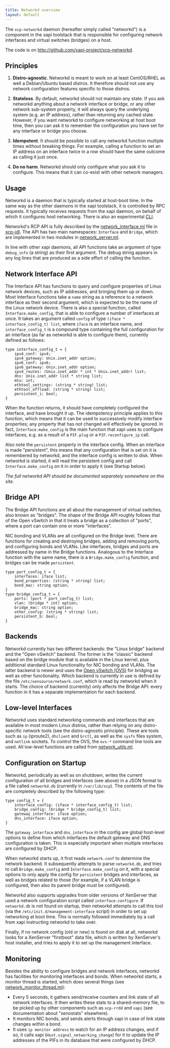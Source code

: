 ```yaml
---
title: Networkd overview
layout: default
---
```


The `xcp-networkd` daemon (hereafter simply called "networkd") is a component in the xapi toolstack that is responsible for configuring network interfaces and virtual switches (bridges) on a host.

The code is on <http://github.com/xapi-project/xcp-networkd>.


Principles
----------

1. **Distro-agnostic**.  Networkd is meant to work on at least CentOS/RHEL as well a Debian/Ubuntu based distros. It therefore should not use any network configuration features specific to those distros.

2. **Stateless**.  By default, networkd should not maintain any state. If you ask networkd anything about a network interface or bridge, or any other network sub-system property, it will always query the underlying system (e.g. an IP address), rather than returning any cached state. However, if you want networkd to configure networking at host boot time, then you can ask it to remember the configuration you have set for any interface or bridge you choose.

3. **Idempotent**.  It should be possible to call any networkd function multiple times without breaking things. For example, calling a function to set an IP address on an interface twice in a row should have the same outcome as calling it just once.

4. **Do no harm**.  Networkd should only configure what you ask it to configure. This means that it can co-exist with other network managers.


Usage
-----

Networkd is a daemon that is typically started at host-boot time. In the same way as the other daemons in the xapi toolstack, it is controlled by RPC requests. It typically receives requests from the xapi daemon, on behalf of which it configures host networking. There is also an experimental [CLI](https://github.com/xapi-project/xcp-idl/blob/master/network/network_cli.ml).

Networkd's RCP API is fully described by the [network_interface.ml](https://github.com/xapi-project/xcp-idl/blob/master/network/network_interface.ml) file in [xcp-idl](https://github.com/xapi-project/xcp-idl). The API has two main namespaces: `Interface` and `Bridge`, which are implemented in two modules in [network_server.ml](https://github.com/xapi-project/xcp-networkd/blob/master/networkd/network_server.ml).

In line with other xapi daemons, all API functions take an argument of type `debug_info` (a string) as their first argument. The debug string appears in any log lines that are produced as a side effort of calling the function.

Network Interface API
---------------------

The Interface API has functions to query and configure properties of Linux network devices, such as IP addresses, and bringing them up or down. Most Interface functions take a `name` string as a reference to a network interface as their second argument, which is expected to be the name of the Linux network device. There is also a special function, called `Interface.make_config`, that is able to configure a number of interfaces at once. It takes an argument called `config` of type `(iface * interface_config_t) list`, where `iface` is an interface name, and `interface_config_t` is a compound type containing the full configuration for an interface (as far as networkd is able to configure them), currently defined as follows:

```
type interface_config_t = {
	ipv4_conf: ipv4;
	ipv4_gateway: Unix.inet_addr option;
	ipv6_conf: ipv6;
	ipv6_gateway: Unix.inet_addr option;
	ipv4_routes: (Unix.inet_addr * int * Unix.inet_addr) list;
	dns: Unix.inet_addr list * string list;
	mtu: int;
	ethtool_settings: (string * string) list;
	ethtool_offload: (string * string) list;
	persistent_i: bool;
}
```

When the function returns, it should have completely configured the interface, and have brought it up. The idempotency principle applies to this function, which means that it can be used to successively modify interface properties; any property that has not changed will effectively be ignored. In fact, `Interface.make_config` is the main function that xapi uses to configure interfaces, e.g. as a result of a `PIF.plug` or a `PIF.reconfigure_ip` call.

Also note the `persistent` property in the interface config. When an interface is made "persistent", this means that any configuration that is set on it is remembered by networkd, and the interface config is written to disk. When networkd is started, it will read the persistent config and call `Interface.make_config` on it in order to apply it (see Startup below).

_The full networkd API should be documented separately somewhere on this site._

Bridge API
----------

The Bridge API functions are all about the management of virtual switches, also known as "bridges". The shape of the Bridge API roughly follows that of the Open vSwitch in that it treats a bridge as a collection of "ports", where a port can contain one or more "interfaces".

NIC bonding and VLANs are all configured on the Bridge level. There are functions for creating and destroying bridges, adding and removing ports, and configuring bonds and VLANs. Like interfaces, bridges and ports are addressed by name in the Bridge functions. Analogous to the Interface function with the same name, there is a `Bridge.make_config` function, and bridges can be made `persistent`.

```
type port_config_t = {
	interfaces: iface list;
	bond_properties: (string * string) list;
	bond_mac: string option;
}
type bridge_config_t = {
	ports: (port * port_config_t) list;
	vlan: (bridge * int) option;
	bridge_mac: string option;
	other_config: (string * string) list;
	persistent_b: bool;
}
```

Backends
--------

Networkd currently has two different backends: the "Linux bridge" backend and the "Open vSwitch" backend. The former is the "classic" backend based on the bridge module that is available in the Linux kernel, plus additional standard Linux functionality for NIC bonding and VLANs. The latter backend is newer and uses the [Open vSwitch (OVS)](http://www.openvswitch.org) for bridging as well as other functionality. Which backend is currently in use is defined by the file `/etc/xensource/network.conf`, which is read by networkd when it starts. The choice of backend (currently) only affects the Bridge API: every function in it has a separate implementation for each backend.

Low-level Interfaces
--------------------

Networkd uses standard networking commands and interfaces that are available in most modern Linux distros, rather than relying on any distro-specific network tools (see the distro-agnostic principle). These are tools such as `ip` (iproute2), `dhclient` and `brctl`, as well as the `sysfs` files system, and `netlink` sockets. To control the OVS, the `ovs-*` command line tools are used. All low-level functions are called from [network_utils.ml](https://github.com/xapi-project/xcp-networkd/blob/master/lib/network_utils.ml).

Configuration on Startup
------------------------

Networkd, periodically as well as on shutdown, writes the current configuration of all bridges and interfaces (see above) in a JSON format to a file called `networkd.db` (currently in `/var/lib/xcp`). The contents of the file are completely described by the following type:

```
type config_t = {
	interface_config: (iface * interface_config_t) list;
	bridge_config: (bridge * bridge_config_t) list;
	gateway_interface: iface option;
	dns_interface: iface option;
}
```

The `gateway_interface` and `dns_interface` in the config are global host-level options to define from which interfaces the default gateway and DNS configuration is taken. This is especially important when multiple interfaces are configured by DHCP.

When networkd starts up, it first reads `network.conf` to determine the network backend. It subsequently attempts to parse `networkd.db`, and tries to call `Bridge.make_config` and `Interface.make_config` on it, with a special options to only apply the config for `persistent` bridges and interfaces, as well as bridges related to those (for example, if a VLAN bridge is configured, then also its parent bridge must be configured).

Networkd also supports upgrades from older versions of XenServer that used a network configuration script called `interface-configure`. If `networkd.db` is not found on startup, then networkd attempts to call this tool (via the `/etc/init.d/management-interface` script) in order to set up networking at boot time. This is normally followed immediately by a call from xapi instructing networkd to take over.

Finally, if no network config (old or new) is found on disk at all, networkd looks for a XenServer "firstboot" data file, which is written by XenServer's host installer, and tries to apply it to set up the management interface.

Monitoring
----------

Besides the ability to configure bridges and network interfaces, networkd has facilities for monitoring interfaces and bonds. When networkd starts, a monitor thread is started, which does several things (see [network_monitor_thread.ml](https://github.com/xapi-project/xcp-networkd/blob/master/networkd/network_monitor_thread.ml)):

* Every 5 seconds, it gathers send/receive counters and link state of all network interfaces. It then writes these stats to a shared-memory file, to be picked up by other components such as `xcp-rrdd` and `xapi` (see documentation about "xenostats" elsewhere).
* It monitors NIC bonds, and sends alerts through xapi in case of link state changes within a bond.
* It uses `ip monitor address` to watch for an IP address changes, and if so, it calls xapi (`Host.signal_networking_change`) for it to update the IP addresses of the PIFs in its database that were configured by DHCP.
